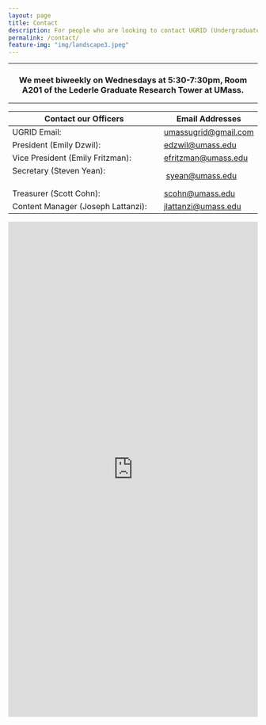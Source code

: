 ```yaml
---
layout: page
title: Contact
description: For people who are looking to contact UGRID (Undergraduate Researchers Interested in Data) located at UMass. Feel free to email our main account or any of our officers. 
permalink: /contact/
feature-img: "img/landscape3.jpeg"
---
```


-----

<center><h3>We meet biweekly on Wednesdays at 5:30-7:30pm, Room A201 of the Lederle Graduate Research Tower at UMass.</h3></center>

-----

Contact our Officers                                        | Email Addresses
----------------------------------------------------------- | -----------------------------------------------------------
UGRID Email:                                                |  <umassugrid@gmail.com>
President (Emily Dzwil):                                    |  <edzwil@umass.edu>
Vice President (Emily Fritzman):                            |  <efritzman@umass.edu>
Secretary (Steven Yean):                                    |  <syean@umass.edu>
Treasurer (Scott Cohn):                                     |  <scohn@umass.edu>
Content Manager (Joseph Lattanzi):                          |  <jlattanzi@umass.edu>

<iframe src="https://docs.google.com/forms/d/e/1FAIpQLSesUvgBN3yv7W5qPWy4w7wnOP9wck9LjZwkp4KoH09ynElqvQ/viewform?embedded=true" width="100%" height="1000" frameborder="0" marginheight="0" marginwidth="0">Loading...</iframe>
